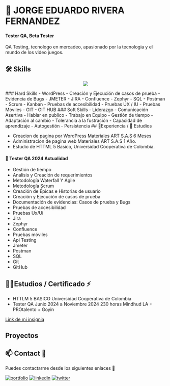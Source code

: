 
# 🚀 JORGE EDUARDO RIVERA FERNANDEZ
#### Tester QA, Beta Tester 
QA Testing, tecnologo en mercadeo, apasionado por la tecnologia y el mundo de los video juegos. 


## 🛠 Skills

<p align="center">
  <a href="https://skillicons.dev">
    <img src="https://skillicons.dev/icons?i=discord,git,github,mysql,ps,postman,wordpress)](https://skillicons.dev" />
  </a>
</p>
### Hard Skills
- WordPress 
- Creación y Ejecución de casos de prueba
- Evidencia de Bugs
- JMETER
- JIRA
- Confluence
- Zephyr
- SQL
- Postman
- Scrum
- Kanban
- Pruebas de accesibilidad
- Pruebas UX / IU
- Pruebas Móviles
- GIT
- GIT HUB
### Soft Skills 
- Liderazgo
- Comunicación Asertiva
- Hablar en publico
- Trabajo en Equipo
- Gestión de tiempo
- Adaptación al cambio
- Tolerancia a la fustración
- Capacidad de aprendizaje
- Autogestión
- Persistencia
## 🧠Experiencia / 🌱 Estudios

- Creacion de pagina por WordPress Materiales ART S.A.S 6 Meses
- Administracion de pagina web Materiales ART S.A.S 1 Año.
- Estudio de HTTML 5 Basico, Universidad Cooperativa de Colombia.
#### 🔭 Tester QA 2024 Actualidad
- Gestión de tiempo
- Analisis y Creación de requerimientos
- Metodología Waterfall Y Agile
- Metodología Scrum
- Creación de Épicas e Historias de usuario
- Creación y Ejecución de casos de prueba
- Documentación de evidencias: Casos de prueba y Bugs
- Pruebas de accesibilidad
- Pruebas Ux/Ui
- Jira
- Zephyr
- Confluence
- Pruebas móviles
- Api Testing
- Jmeter
- Postman
- SQL
- Git
- GitHub

## 👩‍💻Estudios / Certificado ⚡️
- HTTLM 5 BASICO
Universidad Cooperativa de Colombia
- Tester QA Junio 2024 a Noviembre 2024 230 horas
Mindhud LA + PROtalento + Goyin

[Link de mi insignia](https://github.com/JorgeERF/JorgeERF)

## Proyectos
## 📫 Contact 💬
Puedes contactarme desde los siguientes enlaces 🔗


[![portfolio](https://img.shields.io/badge/my_portfolio-000?style=for-the-badge&logo=ko-fi&logoColor=green)](https://github.com/JorgeERF/JorgeERF/)
[![linkedin](https://img.shields.io/badge/linkedin-0A66C2?style=for-the-badge&logo=linkedin&logoColor=white)](https://www.linkedin.com/in/jorge-fernández-45857b280/)
[![twitter](https://img.shields.io/badge/gmail-1DA1F2?style=for-the-badge&logo=gmail&logoColor=white)](https://mail.google.com/mail/u/0/#inbox?compose=CllgCJTJnRjXcjZRPbwxZkBTdrHbvzbDFvkFmBxLWXWKpNjTjtNxCRJsZdsPzXmSncBVqrfzdgB) 
